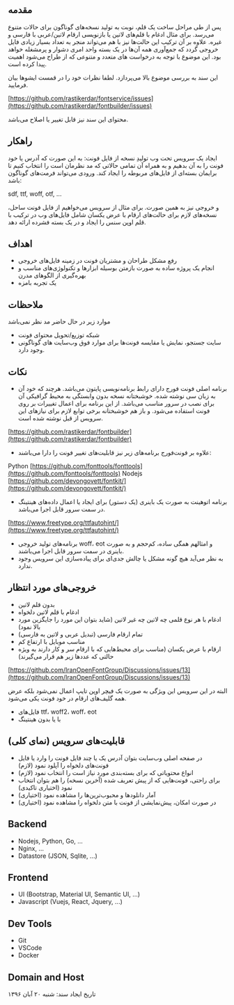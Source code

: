 ## مقدمه
پس از طی مراحل ساخت یک قلم، نوبت به تولید نسخه‌های گوناگون برای حالات متنوع می‌رسد. برای مثال ادغام با قلم‌های لاتین یا بازنویسی ارقام لاتین/عربی با فارسی و غیره. علاوه بر آن ترکیب این حالت‌ها نیز با هم می‌تواند منجر به تعداد بسیار زیادی فایل خروجی گردد که جمع‌آوری همه آن‌ها در یک بسته واحد امری دشوار و پرمشغله خواهد بود. این موضوع با توجه به درخواست ‌های متعدد و متنوعی که از طراح می‌شود اهمیت پیدا کرده است.

این سند به بررسی موضوع بالا می‌پردازد. لطفا نظرات خود را در قمست ایشو‌ها بیان فرمایید.

[https://github.com/rastikerdar/fontservice/issues](https://github.com/rastikerdar/fontbuilder/issues)

محتوای این سند نیز قابل تغییر یا اصلاح می‌باشد.

## راهکار
ایجاد یک سرویس تحت وب تولیدِ نسخه از فایل فونت:
به این صورت که آدرس یا خود فونت را به آن بدهیم و به همراه آن تمامی حالاتی که مد نظرمان است را انتخاب کنیم تا برایمان بسته‌ای از فایل‌های مربوطه را ایجاد کند. ورودی می‌تواند فرمت‌های گوناگون باشد:

sdf, ttf, woff, otf, ...

و خروجی نیز به همین صورت. برای مثال از سرویس می‌خواهیم از فایل فونت ساحل، نسخه‌های لازم برای حالت‌های ارقام با عرض یکسان شامل فایل‌های وب در ترکیب با قلم اوپن سنس را ایجاد و در یک بسته فشرده ارائه دهد.

## اهداف
- رفع مشکل طراحان و مشتریان فونت در زمینه فایل‌های خروجی
- انجام یک پروژه ساده به صورت بازمتن بوسیله ابزارها و تکنولوژی‌های مناسب و بهره‌گیری از الگوهای مدرن
- یک تجربه بامزه

## ملاحظات
موارد زیر در حال حاضر مد نظر نمی‌باشد
- شبکه توزیع/تحویل محتوای فونت
- سایت جستجو، نمایش یا مقایسه فونت‌ها
برای موارد فوق وب‌سایت های گوناگونی وجود دارد.

## نکات
- برنامه اصلی فونت فورج دارای رابط برنامه‌نویسی پایتون می‌باشد. هرچند که خود آن به زبان سی نوشته شده. خوشبختانه نسخه بدون وابستگی به محیط گرافیکی آن برای نصب در سرور مناسب می‌باشد. از این برنامه برای اعمال تغییرات بر روی فونت استفاده می‌شود. و باز هم خوشبختانه برخی توابع لازم برای نیازهای این سرویس از قبل نوشته شده است.

[https://github.com/rastikerdar/fontbuilder](https://github.com/rastikerdar/fontbuilder)
- علاوه بر فونت‌فورج برنامه‌های زیر نیز قابلیت‌های تغییر فونت را دارا می‌باشند:

Python [https://github.com/fonttools/fonttools](https://github.com/fonttools/fonttools)
Nodejs [https://github.com/devongovett/fontkit/](https://github.com/devongovett/fontkit/)
- برنامه اتوهینت به صورت یک باینری (یک دستور) برای ایجاد یا اعمال داده‌های هینتینگ در سمت سرور قابل اجرا می‌باشد.

[https://www.freetype.org/ttfautohint/](https://www.freetype.org/ttfautohint/)
- برنامه‌های تولید خروجی woff، eot و امثالهم همگی ساده، کم‌حجم و به صورت باینری در سمت سرور قابل اجرا می‌باشند.
- به نظر می‌آید هیچ گونه مشکل یا چالش جدی‌ای برای پیاده‌سازی این سرویس وجود ندارد.

## خروجی‌های مورد انتظار
- بدون قلم لاتین
- ادغام با قلم لاتین دلخواه
- ادغام با هر نوع قلمی چه لاتین چه غیر لاتین (شاید بتوان این مورد را جایگزین مورد بالا نمود)
- تمام ارقام فارسی (تبدیل عربی و لاتین به فارسی)
- مناسب موبایل با ارتفاع کم
- ارقام با عرض یکسان (مناسب برای محیط‌هایی که با ارقام سر و کار دارند به ویژه حالتی که عددها زیر هم قرار می‌گیرند)

[https://github.com/IranOpenFontGroup/Discussions/issues/13](https://github.com/IranOpenFontGroup/Discussions/issues/13)

البته در این سرویس این ويژگی به صورت یک فیچر اوپن تایپ اعمال نمی‌شود بلکه عرض همه گلیف‌های ارقام در خود فونت یکی می‌شود.
- فایل‌های ttf، woff2، woff، eot
- با یا بدون هینتینگ

## قابلیت‌های سرویس (نمای کلی)
- در صفحه اصلی وب‌سایت بتوان آدرس یک یا چند فایل فونت را وارد یا فایل فونت‌های دلخواه را آپلود نمود (لازم)
- انواع محتویاتی که برای بسته‌بندی مورد نیاز است را انتخاب نمود (لازم)
- برای راحتی، فونت‌هایی که از پیش تعریف شده (آخرین نسخه) را هم بتوان انتخاب نمود (اختیاری تاکیدی)
- آمار دانلودها و محبوب‌ترین‌ها را مشاهده نمود (اختیاری)
- در صورت امکان، پیش‌نمایشی از فونت‌ با متن دلخواه را مشاهده نمود (اختیاری)

## Backend
- Nodejs, Python, Go, ...
- Nginx, ...
- Datastore (JSON, Sqlite, ...)

## Frontend
- UI (Bootstrap, Material UI, Semantic UI, ...)
- Javascript (Vuejs, React, Jquery, ...)

## Dev Tools
- Git
- VSCode
- Docker

## Domain and Host


تاریخ ایجاد سند: شنبه ۲۰ آبان ۱۳۹۶
